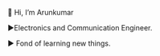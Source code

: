  👋 Hi, I’m Arunkumar
 
 ►Electronics and Communication Engineer.
 
 ► Fond of learning new things.
 
 
 

